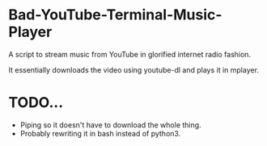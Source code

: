 # Bad-YouTube-Terminal-Music-Player
A script to stream music from YouTube in glorified internet radio fashion.

It essentially downloads the video using youtube-dl and plays it in mplayer.

# TODO...
* Piping so it doesn't have to download the whole thing.
* Probably rewriting it in bash instead of python3.
